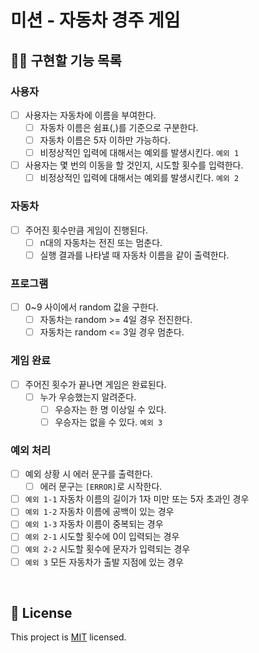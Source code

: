 # 미션 - 자동차 경주 게임

## 👩‍💻 구현할 기능 목록
### 사용자
- [ ] 사용자는 자동차에 이름을 부여한다.
    - [ ] 자동차 이름은 쉼표(,)를 기준으로 구분한다.
    - [ ] 자동차 이름은 5자 이하만 가능하다.
    - [ ] 비정상적인 입력에 대해서는 예외를 발생시킨다. `예외 1`
- [ ] 사용자는 몇 번의 이동을 할 것인지, 시도할 횟수를 입력한다.
    - [ ] 비정상적인 입력에 대해서는 예외를 발생시킨다. `예외 2`

### 자동차
- [ ] 주어진 횟수만큼 게임이 진행된다.
    - [ ] n대의 자동차는 전진 또는 멈춘다.
    - [ ] 실행 결과를 나타낼 때 자동차 이름을 같이 출력한다.

### 프로그램
- [ ] 0~9 사이에서 random 값을 구한다.
    - [ ] 자동차는 random >= 4일 경우 전진한다.
    - [ ] 자동차는 random <= 3일 경우 멈춘다.

### 게임 완료
- [ ] 주어진 횟수가 끝나면 게임은 완료된다.
    - [ ] 누가 우승했는지 알려준다.
         - [ ] 우승자는 한 명 이상일 수 있다.
         - [ ] 우승자는 없을 수 있다. `예외 3`

### 예외 처리
- [ ] 예외 상황 시 에러 문구를 출력한다.
    - [ ] 에러 문구는 `[ERROR]`로 시작한다.
- [ ] `예외 1-1` 자동차 이름의 길이가 1자 미만 또는 5자 초과인 경우
- [ ] `예외 1-2` 자동차 이름에 공백이 있는 경우
- [ ] `예외 1-3` 자동차 이름이 중복되는 경우
- [ ] `예외 2-1` 시도할 횟수에 0이 입력되는 경우
- [ ] `예외 2-2` 시도할 횟수에 문자가 입력되는 경우
- [ ] `예외 3` 모든 자동차가 출발 지점에 있는 경우

<br>

## 📝 License

This project is [MIT](https://github.com/woowacourse/java-racingcar-precourse/blob/master/LICENSE) licensed.
